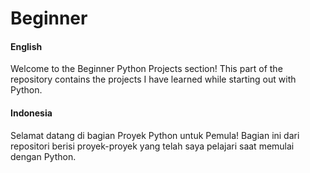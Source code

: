 # Beginner

#### English

Welcome to the Beginner Python Projects section! This part of the repository contains the projects I have learned while starting out with Python.

#### Indonesia

Selamat datang di bagian Proyek Python untuk Pemula! Bagian ini dari repositori berisi proyek-proyek yang telah saya pelajari saat memulai dengan Python.
